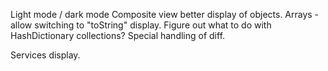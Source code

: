 Light mode / dark mode
Composite view better display of objects.
Arrays - allow switching to "toString" display.
Figure out what to do with HashDictionary collections?
Special handling of diff.

Services display.
